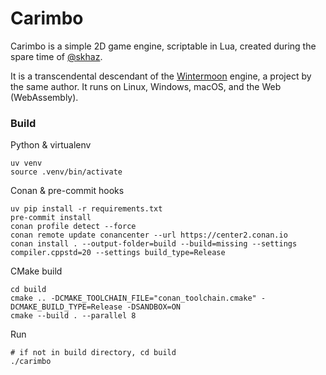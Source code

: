 # Carimbo

Carimbo is a simple 2D game engine, scriptable in Lua, created during the spare time of [@skhaz](https://github.com/skhaz).

It is a transcendental descendant of the [Wintermoon](https://github.com/wintermoon/wintermoon) engine, a project by the same author. It runs on Linux, Windows, macOS, and the Web (WebAssembly).

### Build

Python & virtualenv

```shell
uv venv
source .venv/bin/activate
```

Conan & pre-commit hooks

```shell
uv pip install -r requirements.txt
pre-commit install
conan profile detect --force
conan remote update conancenter --url https://center2.conan.io
conan install . --output-folder=build --build=missing --settings compiler.cppstd=20 --settings build_type=Release
```

CMake build

```shell
cd build
cmake .. -DCMAKE_TOOLCHAIN_FILE="conan_toolchain.cmake" -DCMAKE_BUILD_TYPE=Release -DSANDBOX=ON
cmake --build . --parallel 8
```

Run

```shell
# if not in build directory, cd build
./carimbo
```
